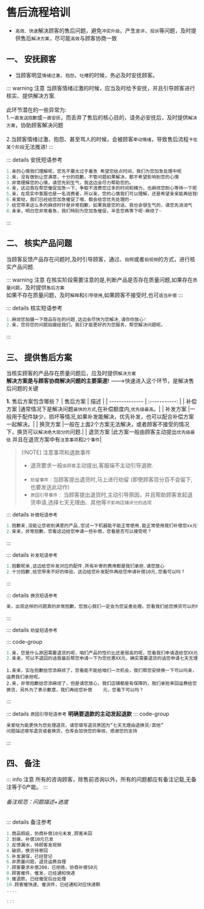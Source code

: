 # 售后流程培训
- `高效、快速`解决顾客的售后问题，避免`冲突升级`，产生`差评`、`投诉`等问题，及时提供售后`解决方案`，尽可能`高效`与顾客协商一致

## 一、 安抚顾客
- 当顾客明显`情绪过激`、`抱怨`、`吐槽`的时候，务必及时安抚顾客。

::: warning 注意
当顾客情绪过激的时候，应当及时给予安抚，并且引导顾客进行核实、提供解决方案.<br>
<br>
此环节潜在的一些异常为:<br>
1.`一直发送抱歉`或`一直安抚`，而丢弃了售后的核心目的，请务必安抚后，及时提供`解决方案`，协助顾客解决问题<br>
<br>
2.当顾客情绪过激、抱怨、甚至骂人的时候，会被顾客`牵动情绪`，导致售后流程`卡在某个阶段`无法推进!
:::


::: details 安抚短语参考
```c#
1.亲的心情我们理解呢，您先不要太过于着急 希望您给点时间，我们为您加急处理中呢
2.亲，没有做到让您满意，十分的抱歉，不管问题如果解决，都不希望影响到您的心情
3.非常理解您的心情，请您先别生气，我这边会尽力帮助您的。
4.亲，这边我在帮您催促加急一下，争取不浪费您过多的时间和精力，也麻烦您耐心等待一下呢~
5.亲，在现实中客服也是一名消费者，所以亲，您的心情我们可以理解，还是希望亲亲能再给我们一点时间，我会尽快给您处理的
6.亲爱哒，我们已经给您加急催促了哦，都会给您优先处理的~
7.给您带来这么多的麻烦时针是非常抱歉，如果我是您的话，我也会很生气的，请您先消消气
8.亲亲，明白您非常着急，我们特别为您加急催促，辛苦您再等下呢~麻烦了~
```
:::



## 二、 核实产品问题
当顾客反馈产品存在问题时,及时引导顾客，通过、`拍照`或者`拍视频`的方式，进行核实产品问题.

::: warning 注意
在核实阶段需要注意的是,判断产品是否存在质量问题,如果存在`质量问题`，及时提供`售后方案`<br>
如果不存在质量问题，及时`解释`和`引导使用`,如果顾客不接受时,也可`适当补偿`
:::

::: details 核实短语参考
```c#
1.麻烦您拍摄一下商品存在的问题,这边会尽快为您解决,请你你放心!
2.亲，您将您的问题拍摄给我们，我们才能更好的为您服务，帮您解决问题呢。
```
:::


## 三、 提供售后方案
当核实顾客的产品存在质量问题后，应及时提供`解决方案`<br>
**解决方案是与顾客协商解决问题的主要渠道!**   --->快速进入这个环节，是解决售后问题的关键


**1.** 售后方案包含哪些？
| 售后方案           |      描述      |
| -------------- | :-----------: |
| 补偿方案       |通常情况下是解决问题`最快的方式`,在补偿额度内,`优先级最高`。|
| 补发方案       |一般用于配件缺少，损坏等情况,如果补发能解决，优先补发，也可以配合补偿方案一起解决。|
| 换货方案       |一般在上面2个方案无法解决，或者顾客不接受的情况下，换货可以`解决绝大部分的`问题.|
| 退货方案      |此方案一般由顾客主动提出`优先级最低` 并且在退货方案中有`注意事项`和`2个事件`| 




> [!NOTE] 注意事项和退款事件
>- 退货要求一般`由顾客`主动提出,客服端不主动引导退款.<br><br>
>- `劝留事件：`当顾客提出退货时,马上进行劝留   (即使顾客百分百不会留下,也要发送此动作)
>- `原因引导事件：` 当顾客提出退货时,主动引导原因，并且帮助顾客发起退货申请,选择七天无理由、其他等`不影响店铺评分的选项`


::: details `补偿短语参考`
```c#
1.抱歉亲,没能让您收到满意的产品,您试一下机器能不能正常使用,能正常使用我们补偿您xx元可以吗？
2.亲亲，非常抱歉，您看这边给您申请一些补偿，您看是否可以接受呢？
```
:::


::: details `补发短语参考`
```c#
1.抱歉呢亲,这边给您补发对应的配件,所有补寄的费用都是我们承担,请您放心
2.十分抱歉,给您带来不好的体验，这边给您补发配件再给您申请补偿10元,您看可以吗？
```
:::


::: details `换货短语参考`
```c#
亲，出现这样的问题真的非常抱歉，您放心我们一定会为您妥善处理。您看我们给您换货可以的吗，来回运费我们承担的，请您放心！
```
:::


::: details `劝留短语参考`

::: code-group

```c# [非质量问题]
1.亲，您是什么原因需要退货的呢，咱们产品的性价比还是很高的呢，您看我们申请退给您XX元的优惠让利 要不要在考虑一下呢。
2.亲亲，可以不退回的话我最后帮您申请一下为您优惠XX元，确实需要退货的话您申请七天无理由退货退款就可以了呢，稍后会有专人来处理的哈

```
```c#[质量问题]
1.亲亲，实在抱歉给您添麻烦了，您看能不能给咱们一次机会，我们帮您安排换一下可以吗亲，运费我们承担呢。
2.亲，非常抱歉给您添麻烦了，但是请您放心，我们店铺都是有保障的，我们承担来回运费给您换货，另外为了表示歉意，我们再给您补偿    元，您看下可以吗？
```
:::




::: details `原因引导短语参考`
**明确要退款的主动发起退款**
::: code-group

```c# [京东]
亲爱哒为能更快为您处理退货，请您填写退货原因为“七天无理由退换货/其他”
问题描述填写退货或者换货，仓库会加快您的审核，感谢您的支持 
```
:::

## 四、 备注

::: info 注意
    所有的咨询顾客，除售前咨询以外，所有的问题都应有备注记载,无备注等于0产能。
:::

###### 备注规范：问题描述+进度


::: details 备注参考
```c#
1.商品瑕疵，协商补偿10元未发,顾客未回
2.划痕，补偿10元已发
3.反馈漏水，待顾客发视频
4.破损，换货待寄回
5.补发漏保，已经登记
6.非质量问题，退货运费自理
7.顾客要求补偿200，已拒绝，协商补偿50元
8.顾客催件、催发，已经通知快递
9.催退款，已经催促后台处理
10.顾客催快递、催派件，已经通知对应快递群
....

:::
